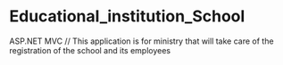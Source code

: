 # Educational_institution_School
ASP.NET MVC // This application is for ministry that will take care of the registration of the school and its employees
